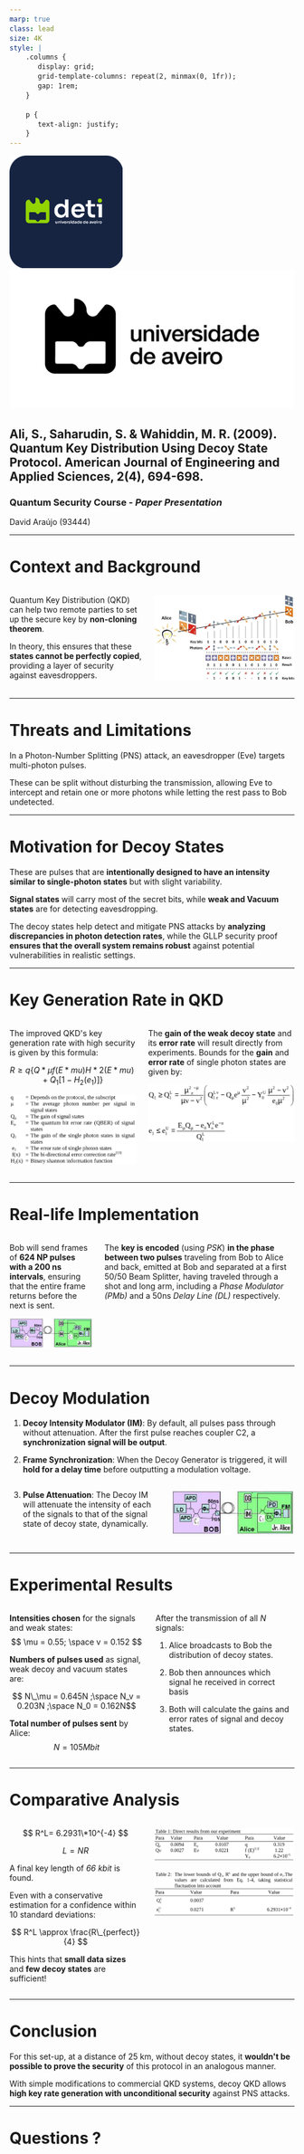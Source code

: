 ```yaml
---
marp: true
class: lead
size: 4K
style: |
    .columns {
       display: grid;
       grid-template-columns: repeat(2, minmax(0, 1fr));
       gap: 1rem;
    }

    p {
       text-align: justify;
    }
---
```


![height:100px](./images/deti-logo.png) ![height:100px](./images/Marca-UA-Complementar-PRETO.png)

## Ali, S., Saharudin, S. & Wahiddin, M. R. (2009). **Quantum Key Distribution Using Decoy State Protocol**. American Journal of Engineering and Applied Sciences, 2(4), 694-698.

### Quantum Security Course - _Paper Presentation_

David Araújo (93444)

<!-- footer: 25th of October 2024 -->

<!--
- Experimental demonstration of decoy state quantum key distribution (QKD)

- Advantages of using decoy states to improve the security and performance of QKD systems, particularly in the presence of multi-photon pulses.

- By making simple modifications to a commercial QKD system, it is possible to achieve significantly higher key generation rates and longer distances.
-->

---

<!-- paginate: true -->
<!-- header: __Quantum Key Distribution Using Decoy State Protocol__ | Quantum Security Course - _Paper Presentation_-->
<!-- footer: '![height:50px](./images/deti-logo.png) ![height:50px](./images/Marca-UA-Complementar-PRETO.png)' -->

# Context and Background

<div class="columns">

<div>

Quantum Key Distribution (QKD) can help two remote parties to set up the secure key by **non-cloning theorem**.

In theory, this ensures that these **states cannot be perfectly copied**, providing a layer of security against eavesdroppers.

</div>

<div>

![width:500px](./images/BB84-protocol-basic-scheme.png)

</div>

</div>

---

# Threats and Limitations

In a Photon-Number Splitting (PNS) attack, an eavesdropper (Eve) targets multi-photon pulses.

These can be split without disturbing the transmission, allowing Eve to intercept and retain one or more photons while letting the rest pass to Bob undetected.

---

# Motivation for Decoy States

These are pulses that are **intentionally designed to have an intensity similar to single-photon states** but with slight variability.

**Signal states** will carry most of the secret bits, while **weak and Vacuum states** are for detecting eavesdropping.

The decoy states help detect and mitigate PNS attacks by **analyzing discrepancies in photon detection rates**, while the GLLP security proof **ensures that the overall system remains robust** against potential vulnerabilities in realistic settings.

---

# Key Generation Rate in QKD

<div class="columns">

<div>

The improved QKD's key generation rate with high security is given by this formula:

$$ R \geq q \left\{ Q*\mu f(E*{mu}) H*2 (E*{mu}) + Q_1 [ 1 - H_2 (e_1) ] \right\} $$

![height:250px](./images/Screenshot%20from%202024-11-03%2021-39-17.png)

</div>

<div>

The **gain of the weak decoy state** and its **error rate** will result directly from experiments. Bounds for the **gain** and **error rate** of single photon states are given by:

![height:160px](./images/eq-3-4.png)

</div>

</div>

---

# Real-life Implementation

<div class="columns">

<div>

Bob will send frames of **624 NP pulses with a 200 ns intervals**, ensuring that the entire frame returns before the next is sent.

<!--
This is done to avoid Rayleigh scattering - This is the scattering of photons by particles in the transmission medium, such as air molecules or optical fiber impurities. This scattering causes photons to deviate from their original path, leading to signal loss and the introduction of noise. The effects of Rayleigh scattering include reduced transmission efficiency, increased error rates, and potential security vulnerabilities due to the introduction of additional noise that could be exploited by eavesdroppers.
-->

![](./images/Experimental-setup.png)

</div>

<div>

The **key is encoded** (using _PSK_) **in the phase between two pulses** traveling from Bob to Alice and back, emitted at Bob and separated at a first 50/50 Beam Splitter, having traveled through a shot and long arm, including a _Phase Modulator (PMb)_ and a 50ns _Delay Line (DL)_ respectively.

<!--
Phase-shift keying (PSK) is a digital modulation technique that conveys data by changing the phase of a constant frequency carrier wave. Different phase shifts represent different digital symbols, allowing for the transmission of information.
-->

</div>

</div>

---

# Decoy Modulation

1. **Decoy Intensity Modulator (IM)**: By default, all pulses pass through without attenuation. After the first pulse reaches coupler C2, a **synchronization signal will be output**.

2. **Frame Synchronization**: When the Decoy Generator is triggered, it will **hold for a delay time** before outputting a modulation voltage.

<div class="columns">

<div>

3. **Pulse Attenuation**: The Decoy IM will attenuate the intensity of each of the signals to that of the signal state of decoy state, dynamically.

</div>

<div>

![width:500px](./images/Experimental-setup.png)

</div>

</div>

---

# Experimental Results

<div class="columns">

<div>

**Intensities chosen** for the signals and weak states:
$$ \mu = 0.55; \space v = 0.152 $$

**Numbers of pulses used** as signal, weak decoy and vacuum states are:

$$ N\_\mu = 0.645N ;\space N_v = 0.203N ;\space N_0 = 0.162N$$

**Total number of pulses sent** by Alice:
$$ N = 105Mbit $$

</div>

<div>

After the transmission of all _N_ signals:

1. Alice broadcasts to Bob the distribution of decoy states.

2. Bob then announces which signal he received in correct basis

3. Both will calculate the gains and error rates of signal and decoy states.

</div>

</div>

---

# Comparative Analysis

<!--
The experimental results listed in Table 1 are the input for Eq. 1-4, whose output is a lower bound of the key generation rate, as shown in Table 2.
-->

<div class="columns">

<div>

$$ R^L= 6.2931\*10^{-4} $$

$$ L = NR $$

A final key length of _66 kbit_ is found.

Even with a conservative estimation for a confidence within 10 standard deviations:

$$ R^L \approx \frac{R\_{perfect}}{4} $$

This hints that **small data sizes** and **few decoy states** are sufficient!

</div>

<div>

![](./images/table-1.png)

![](./images/table-2.png)

</div>

</div>

<!--
Notice that, even with our very conservative estimation for a confidence of 1-1.5×10−23, the lower bound of R is still roughly 1/4 of R_perfect. This fact hints that it is not necessary, or rather, not “economical”, to use either very large data size or a lot of different decoy states

We provide the experimental demonstration of decoy state QKD over 25 km of Telecom fibers. Our result shows that, with rather simple modifications (by adding commercial variable optical attenuators) to a commercial QKD system, decoy state QKD allows us to achieve much better performance (in terms of substantially higher key generation rate and longer distance) than what is otherwise possible.
-->

---

# Conclusion

For this set-up, at a distance of 25 km, without decoy states, it **wouldn't be possible to prove the security** of this protocol in an analogous manner.

With simple modifications to commercial QKD systems, decoy QKD allows **high key rate generation with unconditional security** against PNS attacks.

---

# Questions ?

<!--
1. Question: How does the introduction of decoy states impact the overall key generation rate in QKD systems?

Response: The use of decoy states helps improve the key generation rate by allowing Alice and Bob to better estimate the channel characteristics and detect potential eavesdropping more accurately. By comparing the gains and error rates of signal and decoy states, they can securely maximize the use of single-photon transmissions, leading to a more efficient and higher secure key rate. This ensures that even in practical conditions with channel losses, a substantial key rate can still be achieved​


2. Question: What are the main limitations observed in the implementation of the decoy state protocol in your experiment?

Response: The main limitations include the finite data size and the necessity for precise calibration of sources and detectors. In the experiment, while the weak + vacuum protocol significantly improved key generation rate and distance, statistical fluctuations due to limited data size reduced the key rate below the theoretical maximum. Additionally, ensuring that the variable optical attenuator (VOA) accurately attenuates signals without compromising polarization is crucial, as any artifact or misalignment can impact security​
-->
